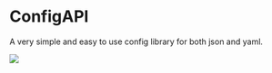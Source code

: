 # ConfigAPI
A very simple and easy to use config library for both json and yaml.

[![](https://jitpack.io/v/LyonsWasTaken/ConfigAPI.svg)](https://jitpack.io/#LyonsWasTaken/ConfigAPI)
